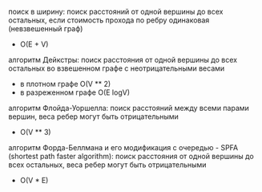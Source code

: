 поиск в ширину:
поиск расстояний от одной вершины до всех остальных, если стоимость прохода по ребру одинаковая (невзвешенный граф)
- O(E + V)

алгоритм Дейкстры:
поиск расстояния от одной вершины до всех остальных во взвешенном графе с неотрицательными весами
- в плотном графе O(V ** 2)
- в разреженном графе O(E logV)

алгоритм Флойда-Уоршелла:
поиск расстояний между всеми парами вершин, веса ребер могут быть отрицательными
- O(V ** 3)

алгоритм Форда-Беллмана и его модификация с очередью - SPFA (shortest path faster algorithm):
поиск расстояния от одной вершины до всех остальных, веса ребер могут быть отрицательными
- O(V * E)
